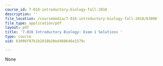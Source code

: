 ```yaml
---
course_id: 7-016-introductory-biology-fall-2018
description: ''
file_location: /coursemedia/7-016-introductory-biology-fall-2018/63096f87b1b2818b20ed460646e1579c_MIT7_016F18exam1_soln.pdf
file_type: application/pdf
layout: pdf
title: '7.016 Introductory Biology: Exam 1 Solutions '
type: course
uid: 63096f87b1b2818b20ed460646e1579c

---
```

None